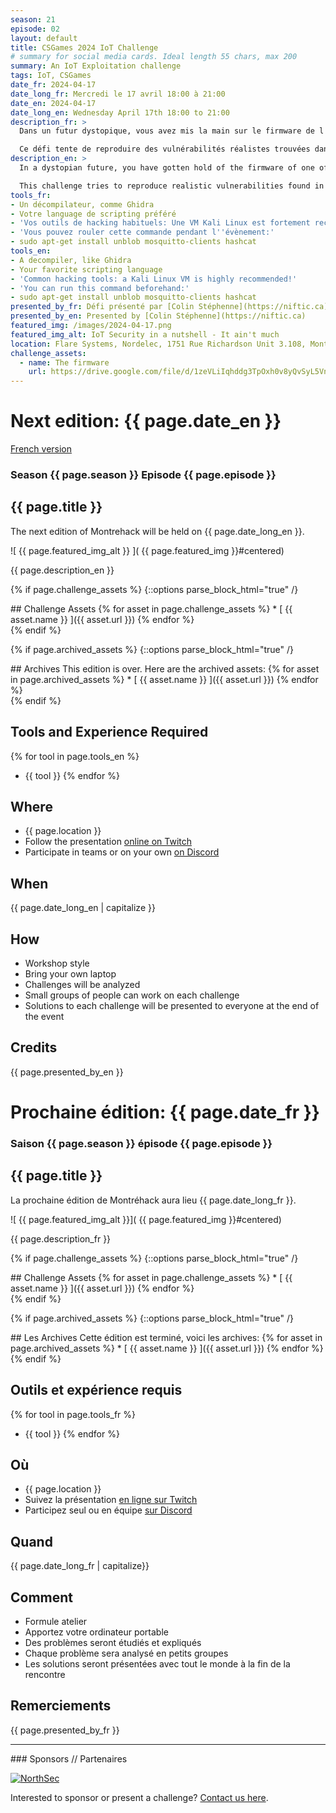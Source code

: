 ```yaml
---
season: 21
episode: 02
layout: default
title: CSGames 2024 IoT Challenge
# summary for social media cards. Ideal length 55 chars, max 200
summary: An IoT Exploitation challenge
tags: IoT, CSGames
date_fr: 2024-04-17
date_long_fr: Mercredi le 17 avril 18:00 à 21:00
date_en: 2024-04-17
date_long_en: Wednesday April 17th 18:00 to 21:00
description_fr: >
  Dans un futur dystopique, vous avez mis la main sur le firmware de l'un des poteaux de surveillance installés par la dangereuse organisation ChlorophyllAI. Votre mission est de trouver les vulnérabilités de ce firmware, puis de les exploiter sur un appareil actif.

  Ce défi tente de reproduire des vulnérabilités réalistes trouvées dans les appareils courants de l’Internet des objets et s’inspire principalement de découvertes réelles. Il souligne l’utilité d’extraire le firmware lors d’un test de sécurité et vise à sensibiliser au lacunes de cybersécurité des appareils IoT par rapport aux ordinateurs classiques.
description_en: >
  In a dystopian future, you have gotten hold of the firmware of one of the surveillance poles installed by the dangerous organization ChlorophyllAI. Your mission is to find vulnerabilities in this firmware and then exploit them on a live device.

  This challenge tries to reproduce realistic vulnerabilities found in common Internet of Things devices and was mostly inspired by real findings. It emphasizes the usefulness of extracting the firmware during a security test and aims to raise awareness about the lag in cybersecurity of IoT devices compared to regular computers.
tools_fr:
- Un décompilateur, comme Ghidra
- Votre language de scripting préféré
- 'Vos outils de hacking habituels: Une VM Kali Linux est fortement recommandé!'
- 'Vous pouvez rouler cette commande pendant l''évènement:'
- sudo apt-get install unblob mosquitto-clients hashcat
tools_en:
- A decompiler, like Ghidra
- Your favorite scripting language
- 'Common hacking tools: a Kali Linux VM is highly recommended!'
- 'You can run this command beforehand:'
- sudo apt-get install unblob mosquitto-clients hashcat
presented_by_fr: Défi présenté par [Colin Stéphenne](https://niftic.ca)
presented_by_en: Presented by [Colin Stéphenne](https://niftic.ca)
featured_img: /images/2024-04-17.png
featured_img_alt: IoT Security in a nutshell - It ain't much
location: Flare Systems, Nordelec, 1751 Rue Richardson Unit 3.108, Montreal, Quebec H3K 1G6
challenge_assets:
  - name: The firmware
    url: https://drive.google.com/file/d/1zeVLiIqhddg3TpOxh0v8yQvSyL5Vn18k/view?usp=sharing
---
```


# Next edition: {{ page.date_en }}
[French version](#french)

### Season {{ page.season }} Episode {{ page.episode }}

## {{ page.title }}

The next edition of Montrehack will be held on {{ page.date_long_en }}.

![ {{ page.featured_img_alt }} ]( {{ page.featured_img }}#centered)

{{ page.description_en }}

{% if page.challenge_assets %}
{::options parse_block_html="true" /}
<div class="assets">
## Challenge Assets
{% for asset in page.challenge_assets %}
* [ {{ asset.name }} ]({{ asset.url }})
{% endfor %}
</div>
{% endif %}

{% if page.archived_assets %}
{::options parse_block_html="true" /}
<div class="archives">
## Archives
This edition is over. Here are the archived assets:
{% for asset in page.archived_assets %}
* [ {{ asset.name }} ]({{ asset.url }})
{% endfor %}
</div>
{% endif %}

## Tools and Experience Required

{% for tool in page.tools_en %}
* {{ tool }}
{% endfor %}

## Where


* {{ page.location }}
* Follow the presentation [online on Twitch](https://twitch.tv/montrehack/)
* Participate in teams or on your own [on Discord](https://discord.gg/4qfFwPX)

## When

{{ page.date_long_en | capitalize }}

## How

* Workshop style
* Bring your own laptop
* Challenges will be analyzed
* Small groups of people can work on each challenge
* Solutions to each challenge will be presented to everyone at the end of the event

## Credits

{{ page.presented_by_en }}

<a id="french"></a>

# Prochaine édition: {{ page.date_fr }}

### Saison {{ page.season }} épisode {{ page.episode }}

## {{ page.title }}

La prochaine édition de Montréhack aura lieu {{ page.date_long_fr }}.

![ {{ page.featured_img_alt }}]( {{ page.featured_img }}#centered)

{{ page.description_fr }}

{% if page.challenge_assets %}
{::options parse_block_html="true" /}
<div class="assets">
## Challenge Assets
{% for asset in page.challenge_assets %}
* [ {{ asset.name }} ]({{ asset.url }})
{% endfor %}
</div>
{% endif %}

{% if page.archived_assets %}
{::options parse_block_html="true" /}
<div class="archives">
## Les Archives
Cette édition est terminé, voici les archives:
{% for asset in page.archived_assets %}
* [ {{ asset.name }} ]({{ asset.url }})
{% endfor %}
</div>
{% endif %}

## Outils et expérience requis

{% for tool in page.tools_fr %}
* {{ tool }}
{% endfor %}

## Où

* {{ page.location }}
* Suivez la présentation [en ligne sur Twitch](https://twitch.tv/montrehack/)
* Participez seul ou en équipe [sur Discord](https://discord.gg/4qfFwPX)

## Quand

{{ page.date_long_fr | capitalize}}

## Comment

* Formule atelier
* Apportez votre ordinateur portable
* Des problèmes seront étudiés et expliqués
* Chaque problème sera analysé en petits groupes
* Les solutions seront présentées avec tout le monde à la fin de la rencontre

## Remerciements

{{ page.presented_by_fr }}

<hr/>
### Sponsors // Partenaires

[![NorthSec](/images/nsec_logo.png)](https://nsec.io/)

Interested to sponsor or present a challenge? [Contact us here](https://docs.google.com/forms/d/e/1FAIpQLSecc0vfe3pIwMJjIBCYW4G43ZwtagwVESu_qHKnglnBc3R3ww/viewform?usp=sf_link).
